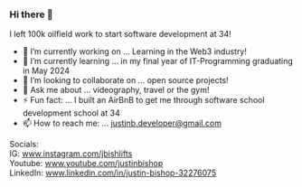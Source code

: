 ### Hi there 👋

I left 100k oilfield work to start software development at 34!

- 🔭 I’m currently working on ... Learning in the Web3 industry!
- 🌱 I’m currently learning ... in my final year of IT-Programming graduating in May 2024
- 👯 I’m looking to collaborate on ... open source projects!
- 💬 Ask me about ... videography, travel or the gym!
- ⚡ Fun fact: ... I built an AirBnB to get me through software school development school at 34
- 📫 How to reach me: ... justinb.developer@gmail.com

Socials:   
IG: www.instagram.com/jbishlifts   
Youtube: www.youtube.com/justinbishop   
LinkedIn: www.linkedin.com/in/justin-bishop-32276075 
